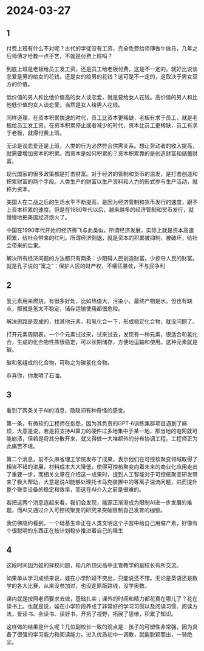 # 2024-03-27

## 1

付费上班有什么不对呢？古代的学徒没有工资，完全免费给师傅做牛做马，几年之后师傅才给教一点手艺，不就是付费上班吗？

到底上班是老板给员工发工资，还是员工给老板付费，这是不一定的。就好比说谈恋爱是男的给女的花钱，还是女的给男的花钱？这可是不一定的，这取决于男女双方的价值。

低价值的男人和比他价值高的女人谈恋爱，就是要给女人花钱。高价值的男人和比他低价值的女人谈恋爱，当然是女人给男人花钱。

同样道理，在资本积累快速的时代，员工比资本更稀缺，老板有求于员工，就是老板给员工发工资。在资本积累停止或者减少的时代，资本比员工更稀缺，员工有求于老板，就得付费上班。

无论是谈恋爱还是上班，人类的行为必然符合供需关系。想让劳动者的收入提高，就需要增加资本的积累。而资本是如何积累的？资本积累靠的是创造财富和储蓄财富。

现代国家的很多政策都是打击财富。对于经济的管制和货币的滥发，是打击创造和积累财富的两个手段。人类生产的财富以生产资料和人力的形式参与生产活动，就称为资本。

美国人在二战之后的生活水平不断提高，是因为经济管制和货币发行的速度，跟不上资本积累的速度。但是在1980年代以后，越来越多的经济管制和货币发行，就慢慢地把美国经济熄火了。

中国在1990年代开始的经济腾飞与此类似。所谓经济发展，实际上就是资本高速积累，给社会带来的红利。所谓经济倒退，就是资本的积累被抑制，被破坏，给社会带来的后果。

解决所有经济问题的方法都只有两条：少阻碍人民创造财富。少掠夺人民的财富。就是孔子说的“富之”：保护人民的财产权，不横征暴敛，不与民争利

## 2

氢元素用来燃烧，有很多好处，比如热值大，污染小，最终产物是水。但也有缺点，那就是氢太不稳定，储存运输使用都很危险。

解决思路是现成的，找其他元素，和氢化合一下，形成稳定化合物，就没问题了。

打开元素周期表，一个个元素试过来，试来试去，发现有一种元素，很适合和氢化合，生成的化合物性质很稳定，可以长期储存，方便地运输和使用。这种元素就是碳。

碳和氢组成的化合物，可称之为碳氢化合物。

恭喜你，你发明了石油。

## 3

看到了两条关于AI的消息，隐隐间有种奇怪的感觉。

第一条，有微软的工程师在抱怨，因为其负责的GPT-6训练集群项目遇到了麻烦，大意是说，若是将支持AI算力的硬件过多地集中于某一地，那当地的电网就可能崩溃，但若是将其分散开来，就又得做一大堆额外的分布协调工程，工程师正为此痛苦不堪。

第二个消息，前不久麻省理工学院发布了成果，表示他们在可控核聚变领域取得了相当不错的进展，材料成本大大降低，使得可控核聚变向着未来的商业化应用走出了重要一步，而相关文章在介绍这一成果时，提到人工智能对于可控核聚变研发带来了极大帮助，大意是说AI能够处理托卡马克装置中的等离子湍流问题，进而提升整个聚变设备的稳定和效率，而这在AI介入之前是很难的。

若把这两个消息连起来看，我们会发现，能源正渐渐成为限制AI进一步发展的难题，而AI又通过介入可控核聚变的研究来突破限制自己发育的枷锁。

我仿佛隐约看到，一个硅基生命正在人类文明这个子宫中给自己用催产素，好像有个很聪明的东西正在按计划稳步推进着自己的降生

## 4

这段时间因为娃的择校问题，和几所顶尖高中主管教学的副校长有所交流。

如果单从学习成绩来说，娃在小学阶段不突出，只能说还不错。无论是英语还是数学的各大比赛，从来没参加过，也没走原版路线，没学奥数。

课内就是按照老师要求去做，基础扎实；课外的时间和精力都花费在哪儿了？花在读书上。也就是说，娃在小学阶段养成了非常好的学习习惯以及阅读习惯、阅读方法，爱读书、会读书、读好书，开拓了视野，拓展了思维，积累了知识。

这样做的结果是什么呢？几位副校长一致的观点是：孩子的可塑性非常强，因为具备了很强的学习能力和阅读能力。进入优质初中一调教，就能脱颖而出，一骑绝尘。


